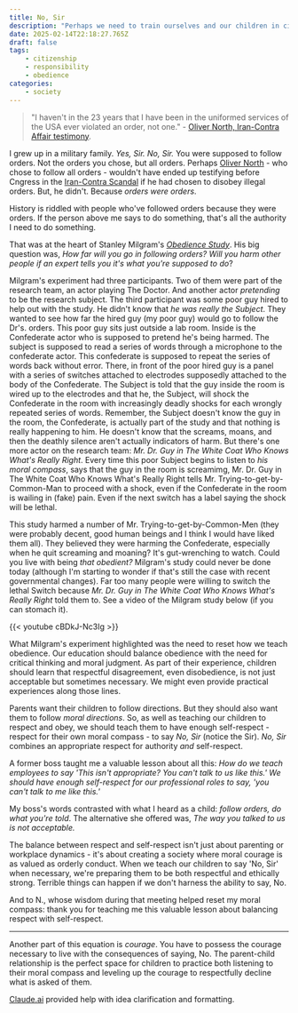 ```yaml
---
title: No, Sir
description: "Perhaps we need to train ourselves and our children in civil disobedience."
date: 2025-02-14T22:18:27.765Z
draft: false
tags:
    - citizenship
    - responsibility
    - obedience
categories:
    - society
---
```

>  "I haven't in the 23 years that I have been in the uniformed services of the USA ever violated an order, not one." - [Oliver North, Iran-Contra Affair testimony](https://digitalrepository.unm.edu/cgi/viewcontent.cgi?article=1789&context=noticen). 

I grew up in a military family. *Yes, Sir. No, Sir.* You were supposed to follow orders. Not the orders you chose, but all orders. Perhaps [Oliver North](https://en.wikipedia.org/wiki/Oliver_North) - who chose to follow all orders - wouldn't have ended up testifying before Cngress in the [Iran-Contra Scandal](https://en.wikipedia.org/wiki/Iran%E2%80%93Contra_affair) if he had chosen to disobey illegal orders. But, he didn't. Because *orders were orders*. 

History is riddled with people who've followed orders because they were orders. If the person above me says to do something, that's all the authority I need to do something. 

That was at the heart of Stanley Milgram's *[Obedience Study](https://en.wikipedia.org/wiki/Milgram_experiment)*. His big question was, *How far will you go in following orders? Will you harm other people if an expert tells you it's what you're supposed to do*? 

Milgram's experiment had three participants. Two of them were part of the research team, an actor playing The Doctor. And another actor *pretending* to be the research subject. The third participant was some poor guy hired to help out with the study. He didn't know that *he was really the Subject*. They wanted to see how far the hired guy (my poor guy) would go to follow the Dr's. orders. This poor guy sits just outside a lab room. Inside is the Confederate actor who is supposed to pretend he's being harmed. The subject is supposed to read a series of words through a microphone to the confederate actor. This confederate is supposed to repeat the series of words back without error. There, in front of the poor hired guy is a panel with a series of switches attached to electrodes supposedly attached to the body of the Confederate. The Subject is told that the guy inside the room is wired up to the electrodes and that he, the Subject, will shock the Confederate in the room with increasingly deadly shocks for each wrongly repeated series of words. Remember, the Subject doesn't know the guy in the room, the Confederate, is actually part of the study and that nothing is really happening to him. He doesn't know that the screams, moans, and then the deathly silence aren't actually indicators of harm. But there's one more actor on the research team: *Mr. Dr. Guy in The White Coat Who Knows What's Really Right*. Every time this poor Subject begins to listen to *his moral compass*, says that the guy in the room is screamimg, Mr. Dr. Guy in The White Coat Who Knows What's Really Right tells Mr. Trying-to-get-by-Common-Man to proceed with a shock, even if the Confederate in the room is wailing in (fake) pain. Even if the next switch has a label saying the shock will be lethal. 

This study harmed a number of Mr. Trying-to-get-by-Common-Men (they were probably decent, good human beings and I think I would have liked them all). They believed they were harming the Confederate, especially when he quit screaming and moaning? It's gut-wrenching to watch. Could you live with being *that obedient?* Milgram's study could never be done today (although I'm starting to wonder if that's still the case with recent governmental changes). Far too many people were willing to switch the lethal Switch because *Mr. Dr. Guy in The White Coat Who Knows What's Really Right* told them to. See a video of the Milgram study below (if you can stomach it).

{{< youtube cBDkJ-Nc3Ig >}}

What Milgram's experiment highlighted was the need to reset how we teach obedience. Our education should balance obedience with the need for critical thinking and moral judgment. As part of their experience, children should learn that respectful disagreement, even disobedience, is not just acceptable but sometimes necessary. We might even provide practical experiences along those lines. 

Parents want their children to follow directions. But they should also want them to follow *moral directions*. So, as well as teaching our children to respect and obey, we should teach them to have enough self-respect - respect for their own moral compass - to say *No, Sir* (notice the Sir). *No, Sir* combines an appropriate respect for authority *and* self-respect. 

A former boss taught me a valuable lesson about all this: *How do we teach employees to say 'This isn't appropriate? You can't talk to us like this.' We should have enough self-respect for our professional roles to say, 'you can't talk to me like this.'*

My boss's words contrasted with what I heard as a child: *follow orders, do what you're told*. The alternative she offered was, *The way you talked to us is not acceptable.*

The balance between respect and self-respect isn't just about parenting or workplace dynamics - it's about creating a society where moral courage is as valued as orderly conduct. When we teach our children to say 'No, Sir' when necessary, we're preparing them to be both respectful and ethically strong. Terrible things can happen if we don't harness the ability to say, No. 

And to N., whose wisdom during that meeting helped reset my moral compass: thank you for teaching me this valuable lesson about balancing respect with self-respect.

---

Another part of this equation is *courage*. You have to possess the courage necessary to live with the consequences of saying, No. The parent-child relationship is the perfect space for children to practice both listening to their moral compass and leveling up the courage to respectfully decline what is asked of them. 

[Claude.ai](https://claude.ai) provided help with idea clarification and formatting. 

